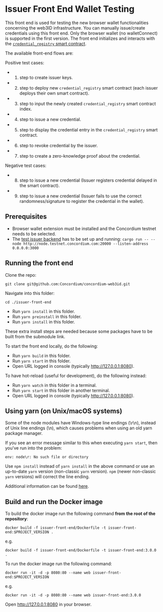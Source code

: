 # Issuer Front End Wallet Testing

This front end is used for testing the new browser wallet functionalities concerning the web3ID infrastructure.
You can manually issue/create credentials using this front end. Only the browser wallet (no walletConnect) is supported in the first version.
The front end initializes and interacts with the [`credential_registry` smart contract](https://github.com/Concordium/concordium-rust-smart-contracts/tree/main/examples/credential-registry).

The available front-end flows are:

Positive test cases:

- 1. step to create issuer keys.
- 2. step to deploy new `credential_registry` smart contract (each issuer deploys their own smart contract).
- 3. step to input the newly created `credential_registry` smart contract index.
- 4. step to issue a new credential.
- 5. step to display the credential entry in the `credential_registry` smart contract.
- 6. step to revoke credential by the issuer.
- 7. step to create a zero-knowledge proof about the credential.

Negative test cases:

- 8. step to issue a new credential (Issuer registers credential delayed in the smart contract).
- 9. step to issue a new credential (Issuer fails to use the correct randomness/signature to register the credential in the wallet).

## Prerequisites

- Browser wallet extension must be installed and the Concordium testnet needs to be selected.
- The [test issuer backend](https://github.com/Concordium/concordium-web3id/tree/main/test-tools/test-issuer-backend) has to be set up and running:
```cargo run -- --node http://node.testnet.concordium.com:20000 --listen-address 0.0.0.0:3000```

## Running the front end

Clone the repo:

```shell
git clone git@github.com:Concordium/concordium-web3id.git
```

Navigate into this folder:
```shell
cd ./issuer-front-end
```

-   Run `yarn install` in this folder.
-   Run `yarn preinstall` in this folder.
-   Run `yarn install` in this folder.

These extra install steps are needed because some packages have to be built from the submodule link.

To start the front end locally, do the following:

-   Run `yarn build` in this folder.
-   Run `yarn start` in this folder.
-   Open URL logged in console (typically http://127.0.0.1:8080).

To have hot-reload (useful for development), do the following instead:

-   Run `yarn watch` in this folder in a terminal.
-   Run `yarn start` in this folder in another terminal.
-   Open URL logged in console (typically http://127.0.0.1:8080).

## Using yarn (on Unix/macOS systems)

Some of the node modules have Windows-type line endings (\r\n), instead of Unix line endings (\n), which causes problems when using an old yarn package manager.

If you see an error message similar to this when executing `yarn start`, then you've run into the problem:
```shell
env: node\r: No such file or directory
```

Use `npm install` instead of `yarn install` in the above command or use an up-to-date `yarn` version (non-classic `yarn` version). `npm` (newer non-classic `yarn` versions) will correct the line ending.

Additional information can be found [here](https://techtalkbook.com/env-noder-no-such-file-or-directory/).

## Build and run the Docker image

To build the docker image run the following command **from the root of the repository**:

```
docker build -f issuer-front-end/Dockerfile -t issuer-front-end:$PROJECT_VERSION .
```

e.g.

```
docker build -f issuer-front-end/Dockerfile -t issuer-front-end:3.0.0 .
```

To run the docker image run the following command:

```
docker run -it -d -p 8080:80 --name web issuer-front-end:$PROJECT_VERSION
```

e.g.

```
docker run -it -d -p 8080:80 --name web issuer-front-end:3.0.0
```

Open http://127.0.0.1:8080 in your browser.

